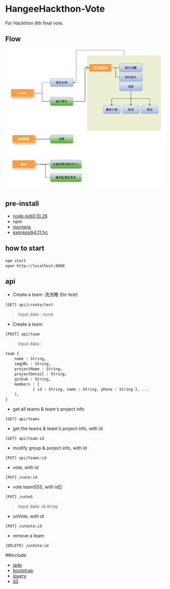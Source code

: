 # HangeeHackthon-Vote

For Hackthon 6th final vote. 

## Flow

![流程圖](flow.png)

## pre-install

 * node.js@0.10.26
 * npm
 * [mongojs](https://github.com/mafintosh/mongojs)
 * [express@4.11.1rc](http://github.com/strongloop/express/)

## how to start

```
npm start
open http://localhost:8080
```

## api



* Create a team :洗洗睡 (for test)
```
[GET] api/create/test
```
>input date : none



* Create a team
```
[POST] api/team
```
>input data :
```
team {
	name : String,
	imgURL : String,
	projectName : String,
	projectDetail : String,
	github : String,
	members : [
			{ id : String, name : String, phone : String }, ...	
	],
}
```



* get all teams & team's project info
```
[GET] api/teams
```



* get the teams & team's project info, with id
```
[GET] api/team:id
```


* modify group & porject info, with id
```
[PUT] api/teams:id
```


* vote, with id
```
[PUT] /vote:id
```

* vote teamSSS, with id[]

```
[PUT] /voteS
```
>	input date: id Array


* unVote, with id
```
[PUT] /unVote:id
```


* remove a team
```
[DELETE] /unVote:id
```





##include

 * [jade](http://jade-lang.com/)
 * [bootstrap](http://getbootstrap.com/)
 * [jquery](http://jquery.com/)
 * [d3](https://github.com/mbostock/d3)
